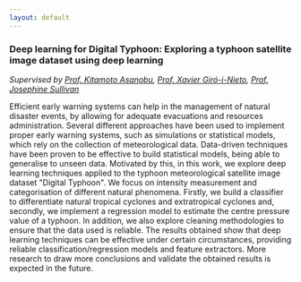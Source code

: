 ```yaml
---
layout: default
---
```


### Deep learning for Digital Typhoon: Exploring a typhoon satellite image dataset using deep learning

*Supervised by [Prof. Kitamoto Asanobu](https://www.nii.ac.jp/en/faculty/digital_content/kitamoto_asanobu/), [Prof. Xavier Giró-i-Nieto](https://imatge.upc.edu/web/people/xavier-giro), [Prof. Josephine Sullivan](http://www.csc.kth.se/~sullivan/)*

Efficient early warning systems can help in the management of natural disaster events, by allowing for adequate evacuations and resources administration. Several different approaches have been used to implement proper early warning systems, such as simulations or statistical models, which rely on the collection of meteorological data. Data-driven techniques have been proven to be effective to build statistical models, being able to generalise to unseen data. Motivated by this, in this work, we explore deep learning techniques applied to the typhoon meteorological satellite image dataset "Digital Typhoon". We focus on intensity measurement and categorisation of different natural phenomena. Firstly, we build a classifier to differentiate natural tropical cyclones and extratropical cyclones and, secondly, we implement a regression model to estimate the centre pressure value of a typhoon. In addition, we also explore cleaning methodologies to ensure that the data used is reliable. The results obtained show that deep learning techniques can be effective under certain circumstances, providing reliable classification/regression models and feature extractors. More research to draw more conclusions and validate the obtained results is expected in the future.
